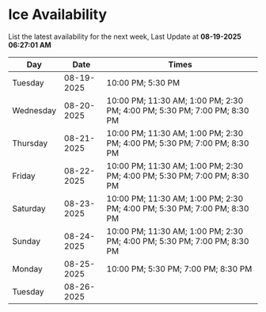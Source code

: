 # Ice Availability

List the latest availability for the next week, Last Update at **08-19-2025 06:27:01 AM**

| Day         | Date        | Times       |
| ----------- | ----------- | ----------- |
|Tuesday|08-19-2025|10:00 PM; 5:30 PM|
|Wednesday|08-20-2025|10:00 PM; 11:30 AM; 1:00 PM; 2:30 PM; 4:00 PM; 5:30 PM; 7:00 PM; 8:30 PM|
|Thursday|08-21-2025|10:00 PM; 11:30 AM; 1:00 PM; 2:30 PM; 4:00 PM; 5:30 PM; 7:00 PM; 8:30 PM|
|Friday|08-22-2025|10:00 PM; 11:30 AM; 1:00 PM; 2:30 PM; 4:00 PM; 5:30 PM; 7:00 PM; 8:30 PM|
|Saturday|08-23-2025|10:00 PM; 11:30 AM; 1:00 PM; 2:30 PM; 4:00 PM; 5:30 PM; 7:00 PM; 8:30 PM|
|Sunday|08-24-2025|10:00 PM; 11:30 AM; 1:00 PM; 2:30 PM; 4:00 PM; 5:30 PM; 7:00 PM; 8:30 PM|
|Monday|08-25-2025|10:00 PM; 5:30 PM; 7:00 PM; 8:30 PM|
|Tuesday|08-26-2025||
